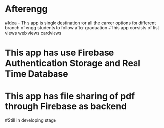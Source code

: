 # Afterengg
#Idea - This app is single destination for all the career options for different branch of engg students to follow after graduation
#This app consists of list views web views cardviews
# This app has use Firebase Authentication Storage and Real Time Database
# This app has file sharing of pdf through Firebase as backend
#Still in developing stage
